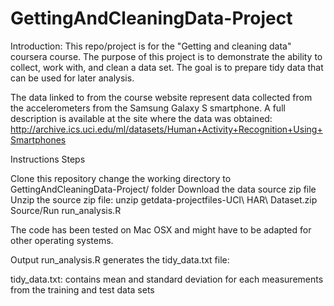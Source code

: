 GettingAndCleaningData-Project
==============================
Introduction:
This repo/project is for the "Getting and cleaning data" coursera course.  The purpose of this project is to demonstrate the ability to collect, work with, and clean a data set. 
The goal is to prepare tidy data that can be used for later analysis.

The data linked to from the course website represent data collected from the accelerometers from the Samsung Galaxy S smartphone. A full description is available at the site where the data was obtained: 
http://archive.ics.uci.edu/ml/datasets/Human+Activity+Recognition+Using+Smartphones 

Instructions
Steps

Clone this repository
change the working directory to GettingAndCleaningData-Project/ folder
Download the data source zip file
Unzip the source zip file: unzip getdata-projectfiles-UCI\ HAR\ Dataset.zip
Source/Run run_analysis.R

The code has been tested on Mac OSX and might have to be adapted for other operating systems.

Output
run_analysis.R generates the tidy_data.txt file:

tidy_data.txt: contains mean and standard deviation for each measurements from the training and test data sets
